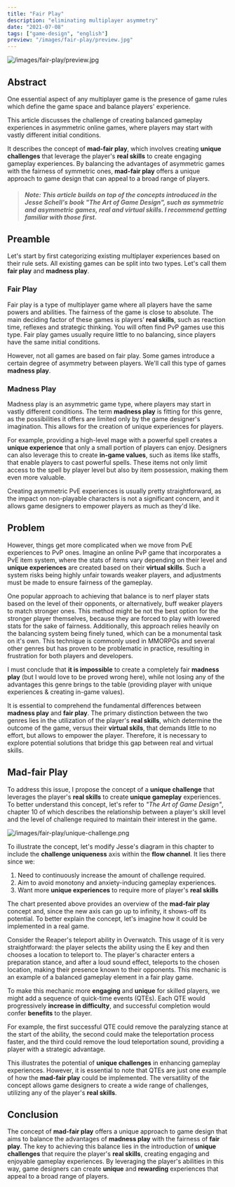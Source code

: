 ```yaml
---
title: "Fair Play"
description: "eliminating multiplayer asymmetry"
date: "2021-07-08"
tags: ["game-design", "english"]
preview: "/images/fair-play/preview.jpg"
---
```


![/images/fair-play/preview.jpg](/images/fair-play/preview.jpg)

## Abstract
One essential aspect of any multiplayer game is the presence of game rules which define the game space and balance players' experience. 

This article discusses the challenge of creating balanced gameplay experiences in asymmetric online games, where players may start with vastly different initial conditions. 

It describes the concept of **mad-fair play**, which involves creating **unique challenges** that leverage the player's **real skills** to create engaging gameplay experiences. By balancing the advantages of asymmetric games with the fairness of symmetric ones, **mad-fair play** offers a unique approach to game design that can appeal to a broad range of players.

> ##### Note: This article builds on top of the concepts introduced in the Jesse Schell's book _"The Art of Game Design"_, such as **symmetric** and **asymmetric** games, **real** and **virtual** skills. I recommend getting familiar with those first.

## Preamble
Let's start by first categorizing existing multiplayer experiences based on their rule sets. All existing games can be split into two types.  Let's call them **fair play** and **madness play**.

### Fair Play
Fair play is a type of multiplayer game where all players have the same powers and abilities. The fairness of the game is close to absolute. The main deciding factor of these games is players’ **real skills**, such as reaction time, reflexes and strategic thinking. You will often find PvP games use this type. Fair play games usually require little to no balancing, since players have the same initial conditions.

However, not all games are based on fair play. Some games introduce a certain degree of asymmetry between players. We'll call this type of games **madness play**.

### Madness Play
Madness play is an asymmetric game type, where players may start in vastly different conditions. The term **madness play** is fitting for this genre, as the possibilities it offers are limited only by the game designer's imagination. This allows for the creation of unique experiences for players. 

For example, providing a high-level mage with a powerful spell creates a **unique experience** that only a small portion of players can enjoy. Designers can also leverage this to create **in-game values**, such as items like staffs, that enable players to cast powerful spells. These items not only limit access to the spell by player level but also by item possession, making them even more valuable. 

Creating asymmetric PvE experiences is usually pretty straightforward, as the impact on non-playable characters is not a significant concern, and it allows game designers to empower players as much as they'd like.

## Problem
However, things get more complicated when we move from PvE experiences to PvP ones. Imagine an online PvP game that incorporates a PvE item system, where the stats of items vary depending on their level and **unique experiences** are created based on their **virtual skills**. Such a system risks being highly unfair towards weaker players, and adjustments must be made to ensure fairness of the gameplay.

One popular approach to achieving that balance is to nerf player stats based on the level of their opponents, or alternatively, buff weaker players to match stronger ones. This method might be not the best option for the stronger player themselves, because they are forced to play with lowered stats for the sake of fairness. Additionally, this approach relies heavily on the balancing system being finely tuned, which can be a monumental task on it's own. This technique is commonly used in MMORPGs and several other genres but has proven to be problematic in practice, resulting in frustration for both players and developers.

I must conclude that **it is impossible** to create a completely fair **madness play** (but I would love to be proved wrong here), while not losing any of the advantages this genre brings to the table (providing player with unique experiences & creating in-game values).

It is essential to comprehend the fundamental differences between **madness play** and **fair play**. The primary distinction between the two genres lies in the utilization of the player's **real skills**, which determine the outcome of the game, versus their **virtual skils**, that demands little to no effort, but allows to empower the player. Therefore, it is necessary to explore potential solutions that bridge this gap between real and virtual skills.

## Mad-fair Play
To address this issue, I propose the concept of a **unique challenge** that leverages the player's **real skills** to create **unique gameplay** experiences. To better understand this concept, let's refer to _"The Art of Game Design"_, chapter 10 of which describes the relationship between a player's skill level and the level of challenge required to maintain their interest in the game.

![/images/fair-play/unique-challenge.png](/images/fair-play/unique-challenge.png)

To illustrate the concept, let's modify Jesse's diagram in this chapter to include the **challenge uniqueness** axis within the **flow channel**. It lies there since we: 
1. Need to continuously increase the amount of challenge required.
2. Aim to avoid monotony and anxiety-inducing gameplay experiences.
3. Want more **unique experiences** to require more of player's **real skills**

The chart presented above provides an overview of the **mad-fair play** concept and, since the new axis can go up to infinity, it shows-off its potential. To better explain the concept, let's imagine how it could be implemented in a real game.

Consider the Reaper's teleport ability in Overwatch. This usage of it is very straightforward: the player selects the ability using the E key and then chooses a location to teleport to. The player's character enters a preparation stance, and after a loud sound effect, teleports to the chosen location, making their presence known to their opponents. This mechanic is an example of a balanced gameplay element in a fair play game.

To make this mechanic more **engaging** and **unique** for skilled players, we might add a sequence of quick-time events (QTEs). Each QTE would progressively **increase in difficulty**, and successful completion would confer **benefits** to the player. 

For example, the first successful QTE could remove the paralyzing stance at the start of the ability, the second could make the teleportation process faster, and the third could remove the loud teleportation sound, providing a player with a strategic advantage.

This illustrates the potential of **unique challenges** in enhancing gameplay experiences. However, it is essential to note that QTEs are just one example of how the **mad-fair play** could be implemented. The versatility of the concept allows game designers to create a wide range of challenges, utilizing any of the player's **real skills**.

## Conclusion
The concept of **mad-fair play** offers a unique approach to game design that aims to balance the advantages of **madness play** with the fairness of **fair play**. The key to achieving this balance lies in the introduction of **unique challenges** that require the player's **real skills**, creating engaging and enjoyable gameplay experiences. By leveraging the player's abilities in this way, game designers can create **unique** and **rewarding** experiences that appeal to a broad range of players.